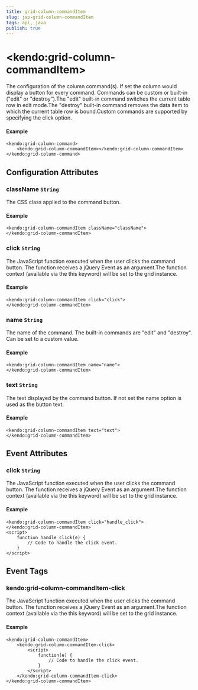 ```yaml
---
title: grid-column-commandItem
slug: jsp-grid-column-commandItem
tags: api, java
publish: true
---
```


# \<kendo:grid-column-commandItem\>

The configuration of the column command(s). If set the column would display a button for every command. Commands can be custom or built-in ("edit" or "destroy").The "edit" built-in command switches the current table row in edit mode.The "destroy" built-in command removes the data item to which the current table row is bound.Custom commands are supported by specifying the click option.

#### Example
    <kendo:grid-column-command>
        <kendo:grid-column-commandItem></kendo:grid-column-commandItem>
    </kendo:grid-column-command>

## Configuration Attributes

### className `String`

The CSS class applied to the command button.

#### Example
    <kendo:grid-column-commandItem className="className">
    </kendo:grid-column-commandItem>

### click `String`

The JavaScript function executed when the user clicks the command button. The function receives a jQuery Event as an argument.The function context (available via the this keyword) will be set to the grid instance.

#### Example
    <kendo:grid-column-commandItem click="click">
    </kendo:grid-column-commandItem>

### name `String`

The name of the command. The built-in commands are "edit" and "destroy". Can be set to a custom value.

#### Example
    <kendo:grid-column-commandItem name="name">
    </kendo:grid-column-commandItem>

### text `String`

The text displayed by the command button. If not set the name option is used as the button text.

#### Example
    <kendo:grid-column-commandItem text="text">
    </kendo:grid-column-commandItem>


## Event Attributes

### click `String`

The JavaScript function executed when the user clicks the command button. The function receives a jQuery Event as an argument.The function context (available via the this keyword) will be set to the grid instance.

#### Example
    <kendo:grid-column-commandItem click="handle_click">
    </kendo:grid-column-commandItem>
    <script>
        function handle_click(e) {
            // Code to handle the click event.
        }
    </script>

## Event Tags

### kendo:grid-column-commandItem-click

The JavaScript function executed when the user clicks the command button. The function receives a jQuery Event as an argument.The function context (available via the this keyword) will be set to the grid instance.

#### Example
    <kendo:grid-column-commandItem>
        <kendo:grid-column-commandItem-click>
            <script>
                function(e) {
                    // Code to handle the click event.
                }
            </script>
        </kendo:grid-column-commandItem-click>
    </kendo:grid-column-commandItem>

